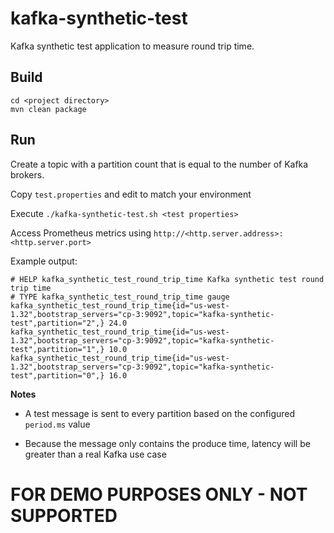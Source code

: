 # kafka-synthetic-test

Kafka synthetic test application to measure round trip time.

## Build

```
cd <project directory>
mvn clean package
```

## Run

Create a topic with a partition count that is equal to the number of Kafka brokers.

Copy `test.properties` and edit to match your environment

Execute `./kafka-synthetic-test.sh <test properties>`

Access Prometheus metrics using `http://<http.server.address>:<http.server.port>`

Example output:

```
# HELP kafka_synthetic_test_round_trip_time Kafka synthetic test round trip time
# TYPE kafka_synthetic_test_round_trip_time gauge
kafka_synthetic_test_round_trip_time{id="us-west-1.32",bootstrap_servers="cp-3:9092",topic="kafka-synthetic-test",partition="2",} 24.0
kafka_synthetic_test_round_trip_time{id="us-west-1.32",bootstrap_servers="cp-3:9092",topic="kafka-synthetic-test",partition="1",} 10.0
kafka_synthetic_test_round_trip_time{id="us-west-1.32",bootstrap_servers="cp-3:9092",topic="kafka-synthetic-test",partition="0",} 16.0
```

**Notes**

- A test message is sent to every partition based on the configured `period.ms` value


- Because the message only contains the produce time, latency will be greater than a real Kafka use case

# FOR DEMO PURPOSES ONLY - NOT SUPPORTED

